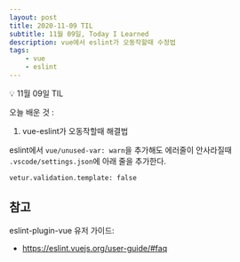 ```yaml
---
layout: post
title: 2020-11-09 TIL
subtitle: 11월 09일, Today I Learned
description: vue에서 eslint가 오동작할때 수정법
tags: 
    - vue
    - eslint
---
```


<p class="callout">💡 11월 09일 TIL </p>

오늘 배운 것 :

1. vue-eslint가 오동작할때 해결법

eslint에서 `vue/unused-var: warn`을 추가해도 에러줄이 안사라질때\
`.vscode/settings.json`에 아래 줄을 추가한다.

```
vetur.validation.template: false
```

## 참고

eslint-plugin-vue 유저 가이드:
- <https://eslint.vuejs.org/user-guide/#faq>
